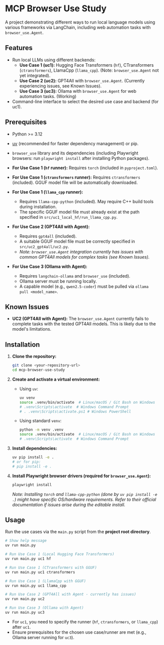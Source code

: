 # MCP Browser Use Study

A project demonstrating different ways to run local language models using various frameworks via LangChain, including web automation tasks with `browser_use.Agent`.

## Features

*   Run local LLMs using different backends:
    *   **Use Case 1 (uc1):** Hugging Face Transformers (`hf`), CTransformers (`ctransformers`), LlamaCpp (`llama_cpp`). (Note: `browser_use.Agent` not yet integrated).
    *   **Use Case 2 (uc2):** GPT4All with `browser_use.Agent`. (Currently experiencing issues, see Known Issues).
    *   **Use Case 3 (uc3):** Ollama with `browser_use.Agent` for web automation tasks. (Working)
*   Command-line interface to select the desired use case and backend (for uc1).

## Prerequisites

*   Python >= 3.12
*   [uv](https://github.com/astral-sh/uv) (recommended for faster dependency management) or pip.
*   `browser_use` library and its dependencies (including Playwright browsers: run `playwright install` after installing Python packages).

*   **For Use Case 1 (`hf` runner):** Requires `torch` (included in `pyproject.toml`).
*   **For Use Case 1 (`ctransformers` runner):** Requires `ctransformers` (included). GGUF model file will be automatically downloaded.
*   **For Use Case 1 (`llama_cpp` runner):**
    *   Requires `llama-cpp-python` (included). May require C++ build tools during installation.
    *   The specific GGUF model file must already exist at the path specified in `src/uc1_local_hf/run_llama_cpp.py`.

*   **For Use Case 2 (GPT4All with Agent):**
    *   Requires `gpt4all` (included).
    *   A suitable GGUF model file must be correctly specified in `src/uc2_gpt4all/uc2.py`.
    *   *Note: `browser_use.Agent` integration currently has issues with common GPT4All models for complex tasks (see Known Issues).*

*   **For Use Case 3 (Ollama with Agent):**
    *   Requires `langchain-ollama` and `browser_use` (included).
    *   Ollama server must be running locally.
    *   A capable model (e.g., `qwen2.5-coder`) must be pulled via `ollama pull <model_name>`.

## Known Issues

*   **UC2 (GPT4All with Agent):** The `browser_use.Agent` currently fails to complete tasks with the tested GPT4All models. This is likely due to the model's limitations.

## Installation

1.  **Clone the repository:**
    ```bash
    git clone <your-repository-url>
    cd mcp-browser-use-study
    ```

2.  **Create and activate a virtual environment:**
    *   Using `uv`:
        ```bash
        uv venv
        source .venv/bin/activate  # Linux/macOS / Git Bash on Windows
        # .venv\Scripts\activate  # Windows Command Prompt
        # . .venv\Scripts\activate.ps1 # Windows PowerShell
        ```
    *   Using standard `venv`:
        ```bash
        python -m venv .venv
        source .venv/bin/activate  # Linux/macOS / Git Bash on Windows
        # .venv\Scripts\activate  # Windows Command Prompt
        ```

3.  **Install dependencies:**
    ```bash
    uv pip install -e .
    # or for pip:
    # pip install -e .
    ```

4.  **Install Playwright browser drivers (required for `browser_use.Agent`):**
    ```bash
    playwright install
    ```
    *Note: Installing `torch` and `llama-cpp-python` (done by `uv pip install -e .`) might have specific OS/hardware requirements. Refer to their official documentation if issues arise during the editable install.*

## Usage

Run the use cases via the `main.py` script from the **project root directory**.

```bash
# Show help message
uv run main.py

# Run Use Case 1 (Local Hugging Face Transformers)
uv run main.py uc1 hf

# Run Use Case 1 (CTransformers with GGUF)
uv run main.py uc1 ctransformers

# Run Use Case 1 (LlamaCpp with GGUF)
uv run main.py uc1 llama_cpp

# Run Use Case 2 (GPT4All with Agent - currently has issues)
uv run main.py uc2

# Run Use Case 3 (Ollama with Agent)
uv run main.py uc3
```

*   For `uc1`, you need to specify the runner (`hf`, `ctransformers`, or `llama_cpp`) after `uc1`.
*   Ensure prerequisites for the chosen use case/runner are met (e.g., Ollama server running for `uc3`).
